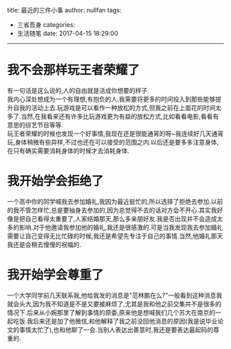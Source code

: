title: 最近的三件小事
author: nullfan
tags:
  - 三省吾身
categories:
  - 生活随笔
date: 2017-04-15 18:29:00
---
# 我不会那样玩王者荣耀了  
有一句话是这么说的,人的自由就是活成你想要的样子.  
我内心深处想成为一个有理想,有抱负的人.我需要将更多的时间投入到那些能够提升自我的活动上去.玩游戏是可以看作一种放松的方式,但我之前在上面花的时间太多了.当然,在我看来还有许多比玩游戏更为有益的放松方式,比如看看电影,看看有意思的综艺节目等等.  
玩王者荣耀的时候也发现一个好事情,我现在还是很能通宵的呀~我连续好几天通宵玩,身体稍微有些异样,不过也还在可以接受的范围之内.以后还是要多多注意身体,在只有确实需要消耗身体的时候才去消耗身体.  
# 我开始学会拒绝了  
一个高中你的同学喊我去参加婚礼,我因为最近挺忙的,所以选择了拒绝去参加.以前的我不管怎样忙,总是要抽身去参加的,因为总觉得不去的话对方会不开心.其实我好像是把自己看得太重要了,人家结婚那天,那么多亲朋好友.我是否出现并不会造成太多的影响.对于他邀请我参加他的婚礼,我还是很感激的.可是当我发现我去参加婚礼需要让自己变得无比忙碌的时候,我还是希望先专注于自己的事情.当然,他婚礼那天我还是会稍去慢慢的祝福的.    
# 我开始学会尊重了
一个大学同学前几天联系我,他给我发的消息是"范林鹏在么?"一般看到这种消息我就会头大,因为我不知道是不是又要被麻烦了,尤其是我和他之前交集并不是很多的情况下.后来从小婉那里了解到事情的原委,原来他是想喊我们几个苏大在南京的一起吃饭.我后来还是加了他微信,和他解释了我之前没回他消息的原因(我是说毕业论文的事情太忙了),也和他聊了一会.当别人表达出善意时,我还是要表达最起码的尊重的.  
